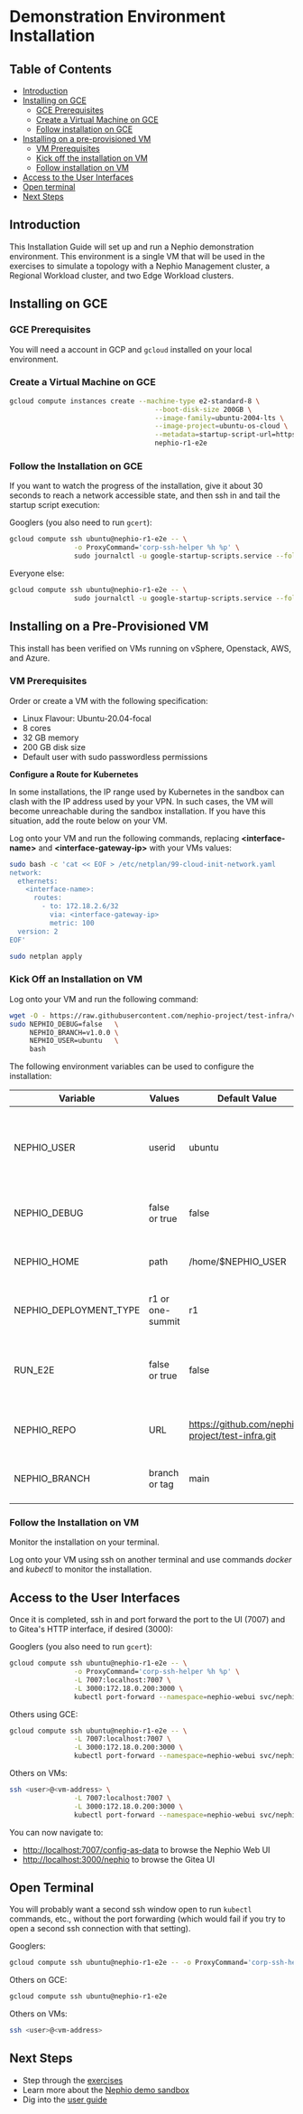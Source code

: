 # Demonstration Environment Installation

## Table of Contents

- [Introduction](#introduction)
- [Installing on GCE](#installing-on-gce)
  - [GCE Prerequisites](#gce-prerequisites)
  - [Create a Virtual Machine on GCE](#create-a-virtual-machine-on-gce)
  - [Follow installation on GCE](#follow-installation-on-gce)
- [Installing on a pre-provisioned VM](#installing-on-a-pre-provisioned-vm)
  - [VM Prerequisites](#vm-prerequisites)
  - [Kick off the installation on VM](#kick-off-installation-on-vm)
  - [Follow installation on VM](#follow-installation-on-vm)
- [Access to the User Interfaces](#access-to-the-user-interfaces)
- [Open terminal](#open-terminal)
- [Next Steps](#next-steps)

## Introduction

This Installation Guide will set up and run a Nephio demonstration
environment. This environment is a single VM that will be used in the exercises
to simulate a topology with a Nephio Management cluster, a Regional Workload
cluster, and two Edge Workload clusters.


## Installing on GCE

### GCE Prerequisites

You will need a account in GCP and `gcloud` installed on your local environment.

### Create a Virtual Machine on GCE

```bash
gcloud compute instances create --machine-type e2-standard-8 \
                                    --boot-disk-size 200GB \
                                    --image-family=ubuntu-2004-lts \
                                    --image-project=ubuntu-os-cloud \
                                    --metadata=startup-script-url=https://raw.githubusercontent.com/nephio-project/test-infra/v1.0.0/e2e/provision/init.sh,nephio-test-infra-branch=v1.0.0 \
                                    nephio-r1-e2e
```

### Follow the Installation on GCE

If you want to watch the progress of the installation, give it about 30
seconds to reach a network accessible state, and then ssh in and tail the
startup script execution:

Googlers (you also need to run `gcert`):
```bash
gcloud compute ssh ubuntu@nephio-r1-e2e -- \
                -o ProxyCommand='corp-ssh-helper %h %p' \
                sudo journalctl -u google-startup-scripts.service --follow
```

Everyone else:
```bash
gcloud compute ssh ubuntu@nephio-r1-e2e -- \
                sudo journalctl -u google-startup-scripts.service --follow
```

## Installing on a Pre-Provisioned VM

This install has been verified on VMs running on vSphere, Openstack, AWS, and
Azure.

### VM Prerequisites

Order or create a VM with the following specification:

- Linux Flavour: Ubuntu-20.04-focal
- 8 cores
- 32 GB memory
- 200 GB disk size
- Default user with sudo passwordless permissions

**Configure a Route for Kubernetes**

In some installations, the IP range used by Kubernetes in the sandbox can clash with the
IP address used by your VPN. In such cases, the VM will become unreachable during the
sandbox installation. If you have this situation, add the route below on your VM.

Log onto your VM and run the following commands,
replacing **\<interface-name\>** and **\<interface-gateway-ip\>** with your VMs values:

```bash
sudo bash -c 'cat << EOF > /etc/netplan/99-cloud-init-network.yaml
network:
  ethernets:
    <interface-name>:
      routes:
        - to: 172.18.2.6/32
          via: <interface-gateway-ip>
          metric: 100
  version: 2
EOF'

sudo netplan apply
```

### Kick Off an Installation on VM

Log onto your VM and run the following command:

```bash
wget -O - https://raw.githubusercontent.com/nephio-project/test-infra/v1.0.0/e2e/provision/init.sh |  \
sudo NEPHIO_DEBUG=false   \
     NEPHIO_BRANCH=v1.0.0 \
     NEPHIO_USER=ubuntu   \
     bash
```

The following environment variables can be used to configure the installation:

| Variable               | Values           | Default Value | Description                                            |
| ---------------------- | ---------------- | ------------- | ------------------------------------------------------ |
| NEPHIO_USER            | userid           | ubuntu        | The user to install the sandbox on (must have sudo passwordless permissions) |
| NEPHIO_DEBUG           | false or true    | false         | Controls debug output from the install                 |
| NEPHIO_HOME            | path             | /home/$NEPHIO_USER | The directory to check out the install scripts into |
| NEPHIO_DEPLOYMENT_TYPE | r1 or one-summit | r1            | Controls the type of installation to be carried out    |
| RUN_E2E                | false or true    | false         | Specifies whether end-to-end tests should be executed or not |
| NEPHIO_REPO            | URL              | https://github.com/nephio-project/test-infra.git |URL of the repository to be used for installation |
| NEPHIO_BRANCH          | branch or tag    | main          | Tag or branch name to use in NEPHIO_REPO |

### Follow the Installation on VM

Monitor the installation on your terminal.

Log onto your VM using ssh on another terminal and use commands *docker* and *kubectl* to monitor the installation.

## Access to the User Interfaces

Once it is completed, ssh in and port forward the port to the UI (7007) and to
Gitea's HTTP interface, if desired (3000):

Googlers (you also need to run `gcert`):

```bash
gcloud compute ssh ubuntu@nephio-r1-e2e -- \
                -o ProxyCommand='corp-ssh-helper %h %p' \
                -L 7007:localhost:7007 \
                -L 3000:172.18.0.200:3000 \
                kubectl port-forward --namespace=nephio-webui svc/nephio-webui 7007
```

Others using GCE:

```bash
gcloud compute ssh ubuntu@nephio-r1-e2e -- \
                -L 7007:localhost:7007 \
                -L 3000:172.18.0.200:3000 \
                kubectl port-forward --namespace=nephio-webui svc/nephio-webui 7007
```

Others on VMs:

```bash
ssh <user>@<vm-address> \
                -L 7007:localhost:7007 \
                -L 3000:172.18.0.200:3000 \
                kubectl port-forward --namespace=nephio-webui svc/nephio-webui 7007
```

You can now navigate to:
- [http://localhost:7007/config-as-data](http://localhost:7007/config-as-data) to
browse the Nephio Web UI
- [http://localhost:3000/nephio](http://localhost:3000/nephio) to browse the Gitea UI

## Open Terminal

You will probably want a second ssh window open to run `kubectl` commands, etc.,
without the port forwarding (which would fail if you try to open a second ssh
connection with that setting).

Googlers:

```bash
gcloud compute ssh ubuntu@nephio-r1-e2e -- -o ProxyCommand='corp-ssh-helper %h %p'
```

Others on GCE:

```bash
gcloud compute ssh ubuntu@nephio-r1-e2e
```
Others on VMs:

```bash
ssh <user>@<vm-address>
```

## Next Steps

* Step through the [exercises](https://github.com/nephio-project/docs/blob/main/user-guide/exercises.md)
* Learn more about the [Nephio demo sandbox](https://github.com/nephio-project/docs/blob/main/install-guide/explore-sandbox.md)
* Dig into the [user guide](https://github.com/nephio-project/docs/blob/main/user-guide/README.md)
